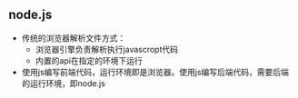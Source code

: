 ## node.js
* 传统的浏览器解析文件方式：
    * 浏览器引擎负责解析执行javascropt代码
    * 内置的api在指定的环境下运行
* 使用js编写前端代码，运行环境即是浏览器。使用js编写后端代码，需要后端的运行环境，即node.js
